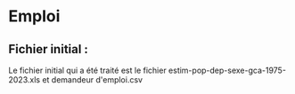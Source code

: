 # Emploi

## Fichier initial :
Le fichier initial qui a été traité est le fichier estim-pop-dep-sexe-gca-1975-2023.xls et demandeur d'emploi.csv
